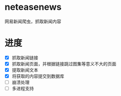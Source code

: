 # neteasenews
网易新闻爬虫，抓取新闻内容

# 进度
- [x] 抓取新闻链接
- [x] 抓取新闻页面，并根据链接跳过图集等意义不大的页面
- [x] 提取新闻文本
- [x] 将获取的内容提交到数据库
- [ ] 崩溃处理
- [ ] 多进程支持

